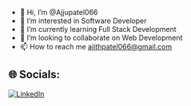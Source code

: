 - 👋 Hi, I’m @Ajjupatel066
- 👀 I’m interested in Software Developer 
- 🌱 I’m currently learning Full Stack Development 
- 💞️ I’m looking to collaborate on Web Development 
- 📫 How to reach me ajithpatel066@gmail.com

## 🌐 Socials:
 [![LinkedIn](https://img.shields.io/badge/LinkedIn-%230077B5.svg?logo=linkedin&logoColor=white)](https://www.linkedin.com/in/ajith-kumar-esampally/)
 
<!---
Ajjupatel066/Ajjupatel066 is a ✨ special ✨ repository because its `README.md` (this file) appears on your GitHub profile.
You can click the Preview link to take a look at your changes.
--->
